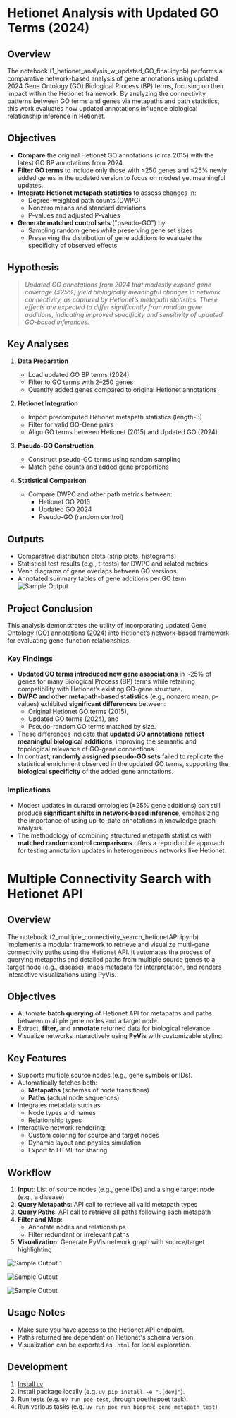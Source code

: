 
# Hetionet Analysis with Updated GO Terms (2024)

## Overview

The notebook (1_hetionet_analysis_w_updated_GO_final.ipynb) performs a comparative network-based analysis of gene annotations using updated 2024 Gene Ontology (GO) Biological Process (BP) terms, focusing on their impact within the Hetionet framework. By analyzing the connectivity patterns between GO terms and genes via metapaths and path statistics, this work evaluates how updated annotations influence biological relationship inference in Hetionet.

## Objectives

- **Compare** the original Hetionet GO annotations (circa 2015) with the latest GO BP annotations from 2024.
- **Filter GO terms** to include only those with ≤250 genes and ≤25% newly added genes in the updated version to focus on modest yet meaningful updates.
- **Integrate Hetionet metapath statistics** to assess changes in:
  - Degree-weighted path counts (DWPC)
  - Nonzero means and standard deviations
  - P-values and adjusted P-values
- **Generate matched control sets** ("pseudo-GO") by:
  - Sampling random genes while preserving gene set sizes
  - Preserving the distribution of gene additions to evaluate the specificity of observed effects

## Hypothesis

> *Updated GO annotations from 2024 that modestly expand gene coverage (≤25%) yield biologically meaningful changes in network connectivity, as captured by Hetionet’s metapath statistics. These effects are expected to differ significantly from random gene additions, indicating improved specificity and sensitivity of updated GO-based inferences.*

## Key Analyses

1. **Data Preparation**
   - Load updated GO BP terms (2024)
   - Filter to GO terms with 2–250 genes
   - Quantify added genes compared to original Hetionet annotations

2. **Hetionet Integration**
   - Import precomputed Hetionet metapath statistics (length-3)
   - Filter for valid GO-Gene pairs
   - Align GO terms between Hetionet (2015) and Updated GO (2024)

3. **Pseudo-GO Construction**
   - Construct pseudo-GO terms using random sampling
   - Match gene counts and added gene proportions

4. **Statistical Comparison**
   - Compare DWPC and other path metrics between:
     - Hetionet GO 2015
     - Updated GO 2024
     - Pseudo-GO (random control)

## Outputs

- Comparative distribution plots (strip plots, histograms)
- Statistical test results (e.g., t-tests) for DWPC and related metrics
- Venn diagrams of gene overlaps between GO versions
- Annotated summary tables of gene additions per GO term
![Sample Output](output/threeway_comparison_plot_mean_dwpc.jpeg)


## Project Conclusion

This analysis demonstrates the utility of incorporating updated Gene Ontology (GO) annotations (2024) into Hetionet’s network-based framework for evaluating gene-function relationships.

### Key Findings

- **Updated GO terms introduced new gene associations** in ~25% of genes for many Biological Process (BP) terms while retaining compatibility with Hetionet’s existing GO-gene structure.
- **DWPC and other metapath-based statistics** (e.g., nonzero mean, p-values) exhibited **significant differences** between:
  - Original Hetionet GO terms (2015),
  - Updated GO terms (2024), and
  - Pseudo-random GO terms matched by size.
- These differences indicate that **updated GO annotations reflect meaningful biological additions**, improving the semantic and topological relevance of GO-gene connections.
- In contrast, **randomly assigned pseudo-GO sets** failed to replicate the statistical enrichment observed in the updated GO terms, supporting the **biological specificity** of the added gene annotations.

### Implications

- Modest updates in curated ontologies (≤25% gene additions) can still produce **significant shifts in network-based inference**, emphasizing the importance of using up-to-date annotations in knowledge graph analysis.
- The methodology of combining structured metapath statistics with **matched random control comparisons** offers a reproducible approach for testing annotation updates in heterogeneous networks like Hetionet.


# Multiple Connectivity Search with Hetionet API

## Overview

The notebook (2_multiple_connectivity_search_hetionetAPI.ipynb) implements a modular framework to retrieve and visualize multi-gene connectivity paths using the Hetionet API. It automates the process of querying metapaths and detailed paths from multiple source genes to a target node (e.g., disease), maps metadata for interpretation, and renders interactive visualizations using PyVis.

## Objectives

- Automate **batch querying** of Hetionet API for metapaths and paths between multiple gene nodes and a target node.
- Extract, **filter**, and **annotate** returned data for biological relevance.
- Visualize networks interactively using **PyVis** with customizable styling.

## Key Features

- Supports multiple source nodes (e.g., gene symbols or IDs).
- Automatically fetches both:
  - **Metapaths** (schemas of node transitions)
  - **Paths** (actual node sequences)
- Integrates metadata such as:
  - Node types and names
  - Relationship types
- Interactive network rendering:
  - Custom coloring for source and target nodes
  - Dynamic layout and physics simulation
  - Export to HTML for sharing

## Workflow

1. **Input**: List of source nodes (e.g., gene IDs) and a single target node (e.g., a disease)
2. **Query Metapaths**: API call to retrieve all valid metapath types
3. **Query Paths**: API call to retrieve all paths following each metapath
4. **Filter and Map**:
   - Annotate nodes and relationships
   - Filter redundant or irrelevant paths
5. **Visualization**: Generate PyVis network graph with source/target highlighting

![Sample Output 1](output/hetionet_multiple_connec_search_down_syndrome.png)


![Sample Output](output/hetionet_multiple_connec_search_obesity.png)

![Sample Output](output/hetionet_multiple_connec_search.png)



## Usage Notes

- Make sure you have access to the Hetionet API endpoint.
- Paths returned are dependent on Hetionet's schema version.
- Visualization can be exported as `.html` for local exploration.



## Development

1. [Install `uv`](https://docs.astral.sh/uv/getting-started/installation/).
1. Install package locally (e.g. `uv pip install -e ".[dev]"`).
1. Run tests (e.g. `uv run poe test`, through [poethepoet](https://poethepoet.natn.io/index.html) task).
1. Run various tasks (e.g. `uv run poe run_bioproc_gene_metapath_test`)

